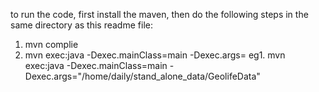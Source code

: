 to run the code, first install the maven, then do the following steps in the same directory as this readme file:
1. mvn complie
2. mvn exec:java -Dexec.mainClass=main -Dexec.args=<data directory>
    eg1. mvn exec:java -Dexec.mainClass=main -Dexec.args="/home/daily/stand_alone_data/GeolifeData"


   